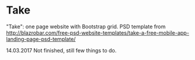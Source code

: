 # Take
"Take": one page website with Bootstrap grid. PSD template from http://blazrobar.com/free-psd-website-templates/take-a-free-mobile-app-landing-page-psd-template/

14.03.2017
Not finished, still few things to do.
